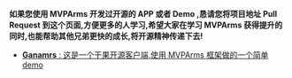 **如果您使用 **MVPArms** 开发过开源的 **APP** 或者 **Demo** ,恳请您将项目地址 **Pull Request** 到这个页面,方便更多的人学习,希望大家在学习  **MVPArms** 获得提升的同时,也能帮助其他兄弟更快的成长,将开源精神传递下去!**

<!-- 格式为: [**项目名字** : 项目描述](项目地址) -->
* [**Ganamrs** : 这是一个干果开源客户端,使用 MVPArms 框架做的一个简单 demo ](https://github.com/lianhuo/Ganamrs)
